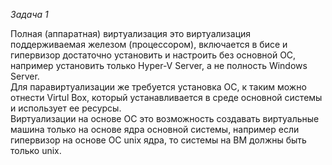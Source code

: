 *Задача 1*  

Полная (аппаратная) виртуализация это виртуализация поддерживаемая железом (процессором), включается в бисе и гипервизор достаточно установить и настроить без основной ОС, например установить только Hyper-V Server, а не полность Windows Server.  
Для паравиртуализации же требуется установка ОС, к таким можно отнести Virtul Box, который устанавливается в среде основной системы и использует ее ресурсы.  
Виртуализации на основе ОС это возможность создавать виртуальные машина только на основе ядра основной системы, например если гипервизор на основе ОС unix ядра, то системы на ВМ должны быть только unix.  



